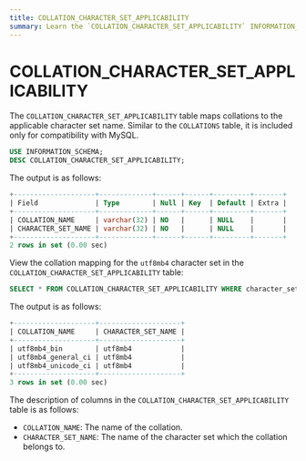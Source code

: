 ```yaml
---
title: COLLATION_CHARACTER_SET_APPLICABILITY
summary: Learn the `COLLATION_CHARACTER_SET_APPLICABILITY` INFORMATION_SCHEMA table.
---
```


# COLLATION_CHARACTER_SET_APPLICABILITY

The `COLLATION_CHARACTER_SET_APPLICABILITY` table maps collations to the applicable character set name. Similar to the `COLLATIONS` table, it is included only for compatibility with MySQL.

```sql
USE INFORMATION_SCHEMA;
DESC COLLATION_CHARACTER_SET_APPLICABILITY;
```

The output is as follows:

```sql
+--------------------+-------------+------+------+---------+-------+
| Field              | Type        | Null | Key  | Default | Extra |
+--------------------+-------------+------+------+---------+-------+
| COLLATION_NAME     | varchar(32) | NO   |      | NULL    |       |
| CHARACTER_SET_NAME | varchar(32) | NO   |      | NULL    |       |
+--------------------+-------------+------+------+---------+-------+
2 rows in set (0.00 sec)
```

View the collation mapping for the `utf8mb4` character set in the `COLLATION_CHARACTER_SET_APPLICABILITY` table:

```sql
SELECT * FROM COLLATION_CHARACTER_SET_APPLICABILITY WHERE character_set_name='utf8mb4';
```

The output is as follows:

```sql
+--------------------+--------------------+
| COLLATION_NAME     | CHARACTER_SET_NAME |
+--------------------+--------------------+
| utf8mb4_bin        | utf8mb4            |
| utf8mb4_general_ci | utf8mb4            |
| utf8mb4_unicode_ci | utf8mb4            |
+--------------------+--------------------+
3 rows in set (0.00 sec)
```

The description of columns in the `COLLATION_CHARACTER_SET_APPLICABILITY` table is as follows:

* `COLLATION_NAME`: The name of the collation.
* `CHARACTER_SET_NAME`: The name of the character set which the collation belongs to.
